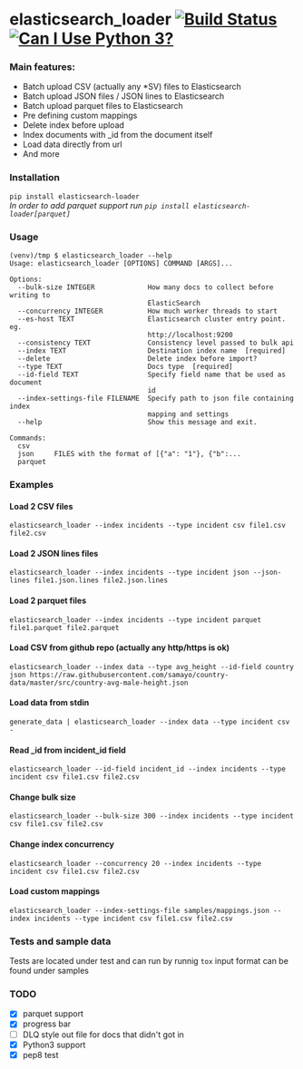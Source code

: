 # elasticsearch_loader [![Build Status](https://travis-ci.org/Moshe/elasticsearch_loader.svg?branch=master)](https://travis-ci.org/Moshe/elasticsearch_loader) [![Can I Use Python 3?](https://caniusepython3.com/project/elasticsearch-loader.svg)](https://caniusepython3.com/project/elasticsearch-loader)

### Main features:
* Batch upload CSV (actually any *SV) files to Elasticsearch
* Batch upload JSON files / JSON lines to Elasticsearch
* Batch upload parquet files to Elasticsearch
* Pre defining custom mappings
* Delete index before upload
* Index documents with _id from the document itself
* Load data directly from url
* And more

### Installation
`
pip install elasticsearch-loader
`  
*In order to add parquet support run `pip install elasticsearch-loader[parquet]`*


### Usage
```
(venv)/tmp $ elasticsearch_loader --help
Usage: elasticsearch_loader [OPTIONS] COMMAND [ARGS]...

Options:
  --bulk-size INTEGER             How many docs to collect before writing to
                                  ElasticSearch
  --concurrency INTEGER           How much worker threads to start
  --es-host TEXT                  Elasticsearch cluster entry point. eg.
                                  http://localhost:9200
  --consistency TEXT              Consistency level passed to bulk api
  --index TEXT                    Destination index name  [required]
  --delete                        Delete index before import?
  --type TEXT                     Docs type  [required]
  --id-field TEXT                 Specify field name that be used as document
                                  id
  --index-settings-file FILENAME  Specify path to json file containing index
                                  mapping and settings
  --help                          Show this message and exit.

Commands:
  csv
  json     FILES with the format of [{"a": "1"}, {"b":...
  parquet
```

### Examples
#### Load 2 CSV files
`elasticsearch_loader --index incidents --type incident csv file1.csv file2.csv`

#### Load 2 JSON lines files
`elasticsearch_loader --index incidents --type incident json --json-lines file1.json.lines file2.json.lines`

#### Load 2 parquet files
`elasticsearch_loader --index incidents --type incident parquet file1.parquet file2.parquet`

#### Load CSV from github repo (actually any http/https is ok)
`elasticsearch_loader --index data --type avg_height --id-field country json https://raw.githubusercontent.com/samayo/country-data/master/src/country-avg-male-height.json`

#### Load data from stdin
`generate_data | elasticsearch_loader --index data --type incident csv -`

#### Read _id from incident_id field
`elasticsearch_loader --id-field incident_id --index incidents --type incident csv file1.csv file2.csv`

#### Change bulk size
`elasticsearch_loader --bulk-size 300 --index incidents --type incident csv file1.csv file2.csv`

#### Change index concurrency
`elasticsearch_loader --concurrency 20 --index incidents --type incident csv file1.csv file2.csv`

#### Load custom mappings
`elasticsearch_loader --index-settings-file samples/mappings.json --index incidents --type incident csv file1.csv file2.csv`

### Tests and sample data
Tests are located under test and can run by runnig `tox`
input format can be found under samples

### TODO
- [x] parquet support
- [x] progress bar
- [ ] DLQ style out file for docs that didn't got in
- [x] Python3 support
- [x] pep8 test
